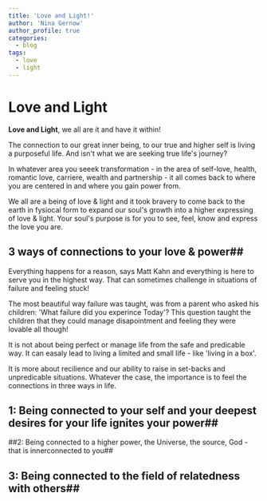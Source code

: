 ```yaml
---
title: 'Love and Light!'
author: 'Nina Gernow'
author_profile: true
categories:
  - blog
tags:
  - love
  - light
---
```


# Love and Light

**Love and Light**, we all are it and have it within!

The connection to our great inner being, to our true and higher self is living a purposeful life.
And isn't what we are seeking true life's journey?

In whatever area you seeek transformation - in the area of self-love, health, romantic love, carriere, wealth and partnership - it all comes back to where you are centered in and where you gain power from. 

We all are a being of love & light and it took bravery to come back to the earth in fysiocal form to expand our soul's growth into a higher expressing of love & light. Your soul's purpose is for you to see, feel, know and express the love you are.

## 3 ways of connections to your love & power##

Everything happens for a reason, says Matt Kahn and everything is here to serve you in the highest way.
That can sometimes challenge in situations of failure and feeling stuck!

The most beautiful way failure was taught, was from a parent who asked his children: 'What failure did you experince Today'?
This question taught the children that they could manage disapointment and feeling they were lovable all though!

It is not about being perfect or manage life from the safe and  predicable way. It can easaly lead to living a limited and small life - like 'living in a box'.

It is more about recilience and our ability to raise in set-backs and unpredicable situations. Whatever the case, the importance is to feel the connections in three ways in life.

## 1: Being connected to your self and your deepest desires for your life ignites your power##

##2: Being connected to a higher power, the Universe, the source, God - that is innerconnected to you##

## 3: Being connected to the field of relatedness with others##



